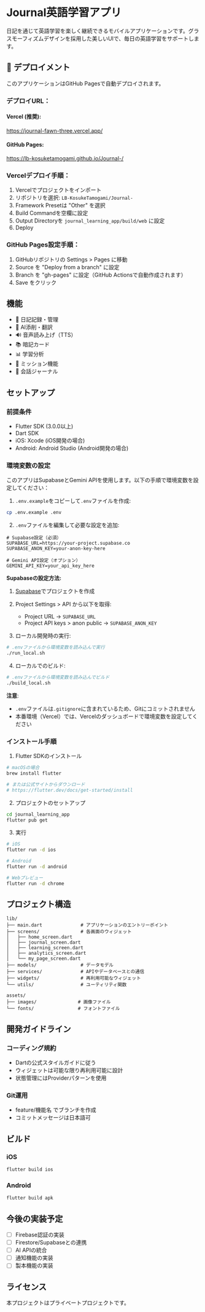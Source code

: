# Journal英語学習アプリ

日記を通じて英語学習を楽しく継続できるモバイルアプリケーションです。グラスモーフィズムデザインを採用した美しいUIで、毎日の英語学習をサポートします。

## 🚀 デプロイメント

このアプリケーションはGitHub Pagesで自動デプロイされます。

### デプロイURL：

#### Vercel (推奨):
https://journal-fawn-three.vercel.app/

#### GitHub Pages:
https://lb-kosuketamogami.github.io/Journal-/

### Vercelデプロイ手順：

1. Vercelでプロジェクトをインポート
2. リポジトリを選択: `LB-KosukeTamogami/Journal-`
3. Framework Presetは "Other" を選択
4. Build Commandを空欄に設定
5. Output Directoryを `journal_learning_app/build/web` に設定
6. Deploy

### GitHub Pages設定手順：
1. GitHubリポジトリの Settings > Pages に移動
2. Source を "Deploy from a branch" に設定
3. Branch を "gh-pages" に設定（GitHub Actionsで自動作成されます）
4. Save をクリック

## 機能

- 📝 日記記録・管理
- 🤖 AI添削・翻訳
- 🔊 音声読み上げ（TTS）
- 📚 暗記カード
- 📊 学習分析
- 🎯 ミッション機能
- 💬 会話ジャーナル

## セットアップ

### 前提条件

- Flutter SDK (3.0.0以上)
- Dart SDK
- iOS: Xcode (iOS開発の場合)
- Android: Android Studio (Android開発の場合)

### 環境変数の設定

このアプリはSupabaseとGemini APIを使用します。以下の手順で環境変数を設定してください：

1. `.env.example`をコピーして`.env`ファイルを作成:
```bash
cp .env.example .env
```

2. `.env`ファイルを編集して必要な設定を追加:
```
# Supabase設定（必須）
SUPABASE_URL=https://your-project.supabase.co
SUPABASE_ANON_KEY=your-anon-key-here

# Gemini API設定（オプション）
GEMINI_API_KEY=your_api_key_here
```

**Supabaseの設定方法:**
1. [Supabase](https://supabase.com)でプロジェクトを作成
2. Project Settings > API から以下を取得:
   - Project URL → `SUPABASE_URL`
   - Project API keys > anon public → `SUPABASE_ANON_KEY`

3. ローカル開発時の実行:
```bash
# .envファイルから環境変数を読み込んで実行
./run_local.sh
```

4. ローカルでのビルド:
```bash
# .envファイルから環境変数を読み込んでビルド
./build_local.sh
```

**注意**: 
- `.env`ファイルは`.gitignore`に含まれているため、Gitにコミットされません
- 本番環境（Vercel）では、Vercelのダッシュボードで環境変数を設定してください

### インストール手順

1. Flutter SDKのインストール
```bash
# macOSの場合
brew install flutter

# または公式サイトからダウンロード
# https://flutter.dev/docs/get-started/install
```

2. プロジェクトのセットアップ
```bash
cd journal_learning_app
flutter pub get
```

3. 実行
```bash
# iOS
flutter run -d ios

# Android
flutter run -d android

# Webプレビュー
flutter run -d chrome
```

## プロジェクト構造

```
lib/
├── main.dart              # アプリケーションのエントリーポイント
├── screens/               # 各画面のウィジェット
│   ├── home_screen.dart
│   ├── journal_screen.dart
│   ├── learning_screen.dart
│   ├── analytics_screen.dart
│   └── my_page_screen.dart
├── models/                # データモデル
├── services/              # APIやデータベースとの通信
├── widgets/               # 再利用可能なウィジェット
└── utils/                 # ユーティリティ関数

assets/
├── images/               # 画像ファイル
└── fonts/                # フォントファイル
```

## 開発ガイドライン

### コーディング規約

- Dartの公式スタイルガイドに従う
- ウィジェットは可能な限り再利用可能に設計
- 状態管理にはProviderパターンを使用

### Git運用

- feature/機能名 でブランチを作成
- コミットメッセージは日本語可

## ビルド

### iOS
```bash
flutter build ios
```

### Android
```bash
flutter build apk
```

## 今後の実装予定

- [ ] Firebase認証の実装
- [ ] Firestore/Supabaseとの連携
- [ ] AI APIの統合
- [ ] 通知機能の実装
- [ ] 製本機能の実装

## ライセンス

本プロジェクトはプライベートプロジェクトです。 
